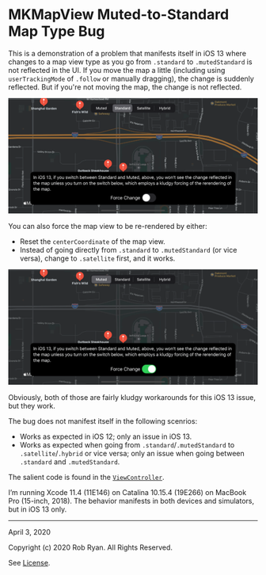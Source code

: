 #  MKMapView Muted-to-Standard Map Type Bug

This is a demonstration of a problem that manifests itself in iOS 13 where changes to a map view type as you go from `.standard` to `.mutedStandard` is not reflected in the UI. If you move the map a little (including using `userTrackingMode` of `.follow` or manually dragging), the change is suddenly reflected. But if you're not moving the map, the change is not reflected. 

![Bad](Snapshots/bad.gif)

You can also force the map view to be re-rendered by either:

* Reset the  `centerCoordinate` of the map view.
* Instead of going directly from `.standard` to `.mutedStandard` (or vice versa), change to `.satellite`  first, and it works.

![Good](Snapshots/good.gif)

Obviously, both of those are fairly kludgy workarounds for this iOS 13 issue, but they work.

The bug does not manifest itself in the following scenrios:

* Works as expected in iOS 12; only an issue in iOS 13.
* Works as expected when going from `.standard`/`.mutedStandard` to `.satellite`/`.hybrid` or vice versa; only an issue when going between `.standard` and `.mutedStandard`.

The salient code is found in the [`ViewController`](MutedToStandardBug/ViewController.swift#L36).

I’m running Xcode 11.4 (11E146) on Catalina 10.15.4 (19E266) on MacBook Pro (15-inch, 2018). The behavior manifests in both devices and simulators, but in iOS 13 only. 

---

April 3, 2020

Copyright (c) 2020 Rob Ryan. All Rights Reserved.

See [License](LICENSE.md).
